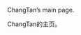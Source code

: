  ChangTan’s main page.
 
 ChangTan的主页。

<!---
ChangTan123/ChangTan123 is a ✨ special ✨ repository because its `README.md` (this file) appears on your GitHub profile.
You can click the Preview link to take a look at your changes.
--->
